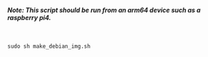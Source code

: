 #### <i>Note: This script should be run from an arm64 device such as a raspberry pi4.</i>

<br/>

```
sudo sh make_debian_img.sh
```


